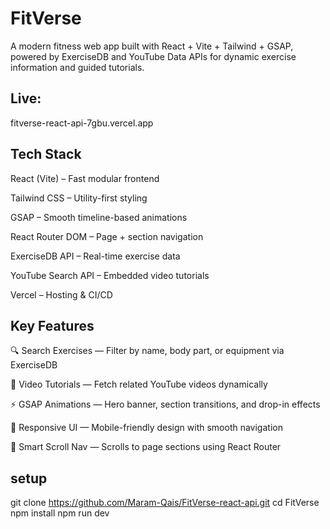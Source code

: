 # FitVerse

A modern fitness web app built with React + Vite + Tailwind + GSAP, powered by ExerciseDB and YouTube Data APIs for dynamic exercise information and guided tutorials.
 ## Live:
 fitverse-react-api-7gbu.vercel.app

## Tech Stack

React (Vite) – Fast modular frontend

Tailwind CSS – Utility-first styling

GSAP – Smooth timeline-based animations

React Router DOM – Page + section navigation

ExerciseDB API – Real-time exercise data

YouTube Search API – Embedded video tutorials

Vercel – Hosting & CI/CD


## Key Features

🔍 Search Exercises — Filter by name, body part, or equipment via ExerciseDB

🎥 Video Tutorials — Fetch related YouTube videos dynamically

⚡ GSAP Animations — Hero banner, section transitions, and drop-in effects

📱 Responsive UI — Mobile-friendly design with smooth navigation

🧭 Smart Scroll Nav — Scrolls to page sections using React Router

## setup

git clone https://github.com/Maram-Qais/FitVerse-react-api.git
cd FitVerse
npm install
npm run dev
